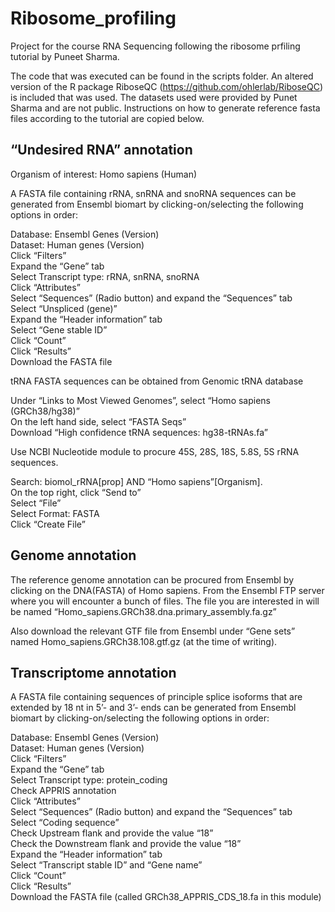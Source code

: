 # Ribosome_profiling

Project for the course RNA Sequencing following the ribosome prfiling tutorial by Puneet Sharma.

The code that was executed can be found in the scripts folder. An altered version of the R package RiboseQC (https://github.com/ohlerlab/RiboseQC) is included that was used.
The datasets used were provided by Punet Sharma and are not public. Instructions on how to generate reference fasta files according to the tutorial are copied below.

## “Undesired RNA” annotation
Organism of interest: Homo sapiens (Human)

A FASTA file containing rRNA, snRNA and snoRNA sequences can be generated from Ensembl biomart by clicking-on/selecting the following options in order:

Database: Ensembl Genes (Version)  
Dataset: Human genes (Version)  
Click “Filters”  
Expand the “Gene” tab  
Select Transcript type: rRNA, snRNA, snoRNA  
Click “Attributes”  
Select “Sequences” (Radio button) and expand the “Sequences” tab  
Select “Unspliced (gene)”  
Expand the “Header information” tab  
Select “Gene stable ID”  
Click “Count”  
Click “Results”  
Download the FASTA file  

tRNA FASTA sequences can be obtained from Genomic tRNA database

Under “Links to Most Viewed Genomes”, select “Homo sapiens (GRCh38/hg38)”  
On the left hand side, select “FASTA Seqs”  
Download “High confidence tRNA sequences: hg38-tRNAs.fa”  

Use NCBI Nucleotide module to procure 45S, 28S, 18S, 5.8S, 5S rRNA sequences.

Search: biomol_rRNA[prop] AND “Homo sapiens”[Organism].  
On the top right, click “Send to”  
Select “File”  
Select Format: FASTA  
Click “Create File”  

## Genome annotation
The reference genome annotation can be procured from Ensembl by clicking on the DNA(FASTA) of Homo sapiens. From the Ensembl FTP server where you will encounter a bunch of files. The file you are interested in will be named “Homo_sapiens.GRCh38.dna.primary_assembly.fa.gz”

Also download the relevant GTF file from Ensembl under “Gene sets” named Homo_sapiens.GRCh38.108.gtf.gz (at the time of writing).

## Transcriptome annotation
A FASTA file containing sequences of principle splice isoforms that are extended by 18 nt in 5’- and 3’- ends can be generated from Ensembl biomart by clicking-on/selecting the following options in order:

Database: Ensembl Genes (Version)  
Dataset: Human genes (Version)  
Click “Filters”  
Expand the “Gene” tab  
Select Transcript type: protein_coding  
Check APPRIS annotation  
Click “Attributes”  
Select “Sequences” (Radio button) and expand the “Sequences” tab  
Select “Coding sequence”  
Check Upstream flank and provide the value “18”  
Check the Downstream flank and provide the value “18”  
Expand the “Header information” tab  
Select “Transcript stable ID” and “Gene name”  
Click “Count”  
Click “Results”  
Download the FASTA file (called GRCh38_APPRIS_CDS_18.fa in this module)  
